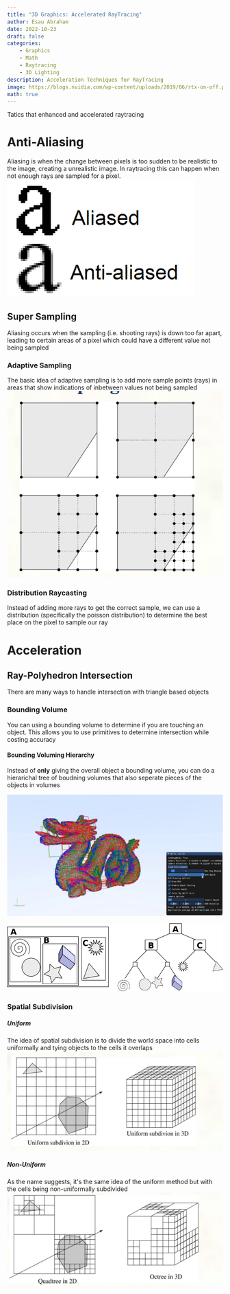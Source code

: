 ```yaml
---
title: "3D Graphics: Accelerated RayTracing"
author: Esau Abraham
date: 2022-10-23
draft: false
categories: 
    - Graphics
    - Math
    - Raytracing
    - 3D Lighting
description: Acceleration Techniques for RayTracing
image: https://blogs.nvidia.com/wp-content/uploads/2019/06/rtx-on-off.png
math: true
---
```


Tatics that enhanced and accelerated raytracing

# Anti-Aliasing
Aliasing is when the change between pixels is too sudden to be realistic to the image, creating a unrealistic image. In raytracing this can happen when not enough rays are sampled for a pixel.
![alias](alias.png)

## Super Sampling

Aliasing occurs when the sampling (i.e. shooting rays) is down too far apart, leading to certain areas of a pixel which could have a different value not being sampled

### Adaptive Sampling
The basic idea of adaptive sampling is to add more sample points (rays) in areas that show indications of inbetween values not being sampled
![supersampling](supersample.png)

### Distribution Raycasting
Instead of adding more rays to get the correct sample, we can use a distribution (specifically the poisson distribution) to determine the best place on the pixel to sample our ray

# Acceleration

## Ray-Polyhedron Intersection
There are many ways to handle intersection with triangle based objects

### Bounding Volume
You can using a bounding volume to determine if you are touching an object. This allows you to use primitives to determine intersection while costing accuracy

#### Bounding Voluming Hierarchy
Instead of **only** giving the overall object a bounding volume, you can do a hierarichal tree of boudning volumes that also seperate pieces of the objects in volumes

![dragon](dragon.png)

![bounding](bounding.png)

### Spatial Subdivision

##### Uniform
The idea of spatial subdivision is to divide the world space into cells uniformally and tying objects to the cells it overlaps
![uniformSpace](uniformDivision.png)

##### Non-Uniform
As the name suggests, it's the same idea of the uniform method but with the cells being non-uniformally subdivided
![nonUniformSpace](nonUniformDivision.png)